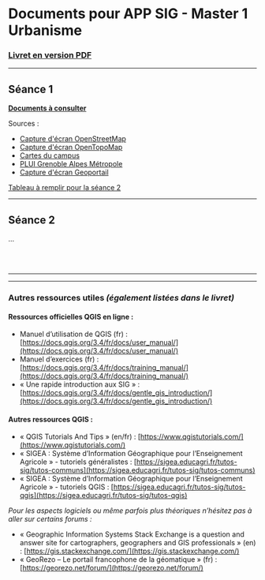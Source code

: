 # Documents pour APP SIG - Master 1 Urbanisme

### [Livret en version PDF](Livret_APP_SIG_2020.pdf)

---

## Séance 1

**[Documents à consulter](https://cloud.univ-grenoble-alpes.fr/index.php/s/9YEDampH6TYtHgJ)**

Sources :
  - [Capture d'écran OpenStreetMap](https://www.openstreetmap.org/#map=16/45.1926/5.7682)
  - [Capture d'écran OpenTopoMap](https://opentopomap.org/#map=16/45.19259/5.76817)
  - [Cartes du campus](https://campus.univ-grenoble-alpes.fr/fr/menu-principal/outils/plan-des-campus/plans-des-campus-de-la-communaute-universite-grenoble-alpes-312938.htm)
  - [PLUI Grenoble Alpes Métropole](https://www.lametro.fr/646-les-documents-du-plui.htm)
  - <a href="https://www.geoportail.gouv.fr/carte?c=5.764719613179193,45.19457583731531&z=16&l0=GEOGRAPHICALGRIDSYSTEMS.MAPS::GEOPORTAIL:OGC:WMTS(0.75)&l1=MESURES_COMPENSATOIRES::GEOPORTAIL:OGC:WMS(1)&l2=PROTECTEDAREAS.ZNIEFF2::GEOPORTAIL:OGC:WMTS(1)&l3=PROTECTEDAREAS.ZNIEFF1::GEOPORTAIL:OGC:WMTS(1)&permalink=yes">Capture d'écran Geoportail</a>


[Tableau à remplir pour la séance 2](https://cloud.univ-grenoble-alpes.fr/index.php/s/dTFcf5QPKE3N8LS)

---

## Séance 2

...



<br><br>

---
---

### Autres ressources utiles *(également listées dans le livret)*

#### Ressources officielles QGIS en ligne :

- Manuel d’utilisation de QGIS (fr) : [https://docs.qgis.org/3.4/fr/docs/user_manual/](https://docs.qgis.org/3.4/fr/docs/user_manual/)
- Manuel d’exercices (fr) : [https://docs.qgis.org/3.4/fr/docs/training_manual/](https://docs.qgis.org/3.4/fr/docs/training_manual/)
- « Une rapide introduction aux SIG » : [https://docs.qgis.org/3.4/fr/docs/gentle_gis_introduction/](https://docs.qgis.org/3.4/fr/docs/gentle_gis_introduction/)

#### Autres ressources QGIS :

- « QGIS Tutorials And Tips » (en/fr) : [https://www.qgistutorials.com/](https://www.qgistutorials.com/)
- « SIGEA : Système d’Information Géographique pour l’Enseignement Agricole » - tutoriels généralistes : [https://sigea.educagri.fr/tutos-sig/tutos-communs](https://sigea.educagri.fr/tutos-sig/tutos-communs)
- « SIGEA : Système d’Information Géographique pour l’Enseignement Agricole » - tutoriels QGIS : [https://sigea.educagri.fr/tutos-sig/tutos-qgis](https://sigea.educagri.fr/tutos-sig/tutos-qgis)

*Pour les aspects logiciels ou même parfois plus théoriques n’hésitez pas à aller sur certains forums :*

- « Geographic Information Systems Stack Exchange is a question and answer site for cartographers, geographers and GIS professionals » (en) : [https://gis.stackexchange.com/](https://gis.stackexchange.com/)
- « GeoRezo – Le portail francophone de la géomatique » (fr) : [https://georezo.net/forum/](https://georezo.net/forum/)
